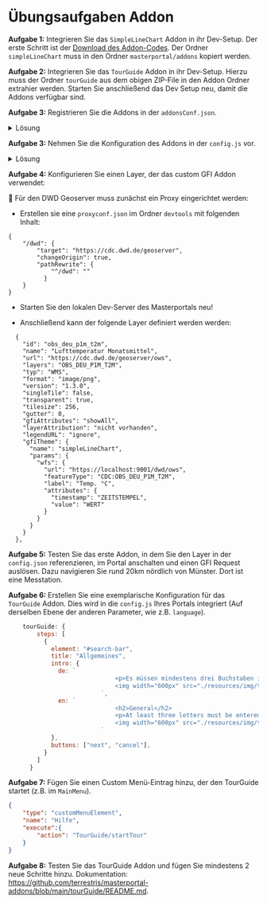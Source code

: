 # Übungsaufgaben Addon

**Aufgabe 1:** Integrieren Sie das `SimpleLineChart` Addon in ihr Dev-Setup. Der erste Schritt ist der [Download des Addon-Codes](https://github.com/terrestris/masterportal-addons/archive/refs/heads/main.zip). Der Ordner `simpleLineChart` muss in den Ordner `masterportal/addons` kopiert werden.

**Aufgabe 2:** Integrieren Sie das `TourGuide` Addon in ihr Dev-Setup. Hierzu muss der Ordner `tourGuide` aus dem obigen ZIP-File in den Addon Ordner extrahier werden. Starten Sie anschließend das Dev Setup neu, damit die Addons verfügbar sind.

**Aufgabe 3:** Registrieren Sie die Addons in der `addonsConf.json`.

<details>

<summary>Lösung</summary>

```json
{
    "simpleLineChart": {
        "type": "gfiTheme"
    },
    "tourGuide": {
        "type": "javascript"
    }
}
```

</details>

**Aufgabe 3:** Nehmen Sie die Konfiguration des Addons in der `config.js` vor.

<details>

<summary>Lösung</summary>

```js
addons: ["simpleLineChart", "tourGuide"]
```

</details>

**Aufgabe 4:** Konfigurieren Sie einen Layer, der das custom GFI Addon verwendet:

📣  Für den DWD Geoserver muss zunächst ein Proxy eingerichtet werden:

- Erstellen sie eine `proxyconf.json` im Ordner `devtools` mit folgenden Inhalt:

```
{
    "/dwd": {
        "target": "https://cdc.dwd.de/geoserver",
        "changeOrigin": true,
        "pathRewrite": {
            "^/dwd": ""
          }
    }
}
```
- Starten Sie den lokalen Dev-Server des Masterportals neu!  

- Anschließend kann der folgende Layer definiert werden werden:

```
  {
    "id": "obs_deu_p1m_t2m",
    "name": "Lufttemperatur Monatsmittel",
    "url": "https://cdc.dwd.de/geoserver/ows",
    "layers": "OBS_DEU_P1M_T2M",
    "typ": "WMS",
    "format": "image/png",
    "version": "1.3.0",
    "singleTile": false,
    "transparent": true,
    "tilesize": 256,
    "gutter": 0,
    "gfiAttributes": "showAll",
    "layerAttribution": "nicht vorhanden",
    "legendURL": "ignore",
    "gfiTheme": {
      "name": "simpleLineChart",
      "params": {
        "wfs": {
          "url": "https://localhost:9001/dwd/ows",
          "featureType": "CDC:OBS_DEU_P1M_T2M",
          "label": "Temp. °C",
          "attributes": {
            "timestamp": "ZEITSTEMPEL",
            "value": "WERT"
          }
        }
      }
    }
  },
```

**Aufgabe 5:** Testen Sie das erste Addon, in dem Sie den Layer in der `config.json` referenzieren, im Portal anschalten und einen GFI Request auslösen. Dazu navigieren Sie rund 20km nördlich von Münster. Dort ist eine Messtation.

**Aufgabe 6:** Erstellen Sie eine exemplarische Konfiguration für das `TourGuide` Addon. Dies wird in die `config.js` Ihres Portals integriert (Auf derselben Ebene der anderen Parameter, wie z.B. `language`).

```js
    tourGuide: {
        steps: [
          {
            element: "#search-bar",
            title: "Allgemeines",
            intro: {
              de: `
                              <p>Es müssen mindestens drei Buchstaben in die Suchmaske eingegeben werden (1), um Vorschläge zu erhalten. Die "Trefferkategorie " (2) und die Anzahl der gefundenen Suchergebnisse (3) werden angezeigt. Es werden maximal fünf Vorschläge zufällig angezeigt (4), aber mehr Vorschläge werden mit "Alle anzeigen" (5) angezeigt.</p>
                              <img width="600px" src="./resources/img/tour_1.png" alt="Suche" />
                          `,
              en: `
                              <h2>General</h2>
                              <p>At least three letters must be entered in the search mask (1) in order to receive suggestions. The ‘Hit category ’ (2) and the number of search results found (3) are displayed. A maximum of five suggestions are displayed randomly (4), but more suggestions are displayed with ‘Show all’ (5).</p>
                              <img width="600px" src="./resources/img/tour_1.png" alt="Suche" />
                          `
            },
            buttons: ["next", "cancel"],
          }
        ]
      }
```

**Aufgabe 7:** Fügen Sie einen Custom Menü-Eintrag hinzu, der den TourGuide startet (z.B. im `MainMenu`).

```json
{
    "type": "customMenuElement",
    "name": "Hilfe",
    "execute":{
        "action": "TourGuide/startTour"
    }
}
```

**Aufgabe 8:** Testen Sie das TourGuide Addon und fügen Sie mindestens 2 neue Schritte hinzu. Dokumentation: https://github.com/terrestris/masterportal-addons/blob/main/tourGuide/README.md.
